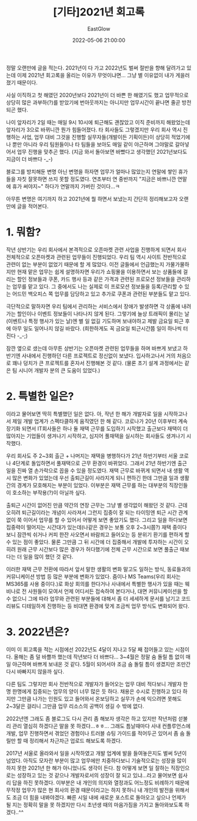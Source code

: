 ﻿---
layout: post
title:  "[기타]2021년 회고록"
date:   2022-05-06 21:00:00
author: EastGlow
categories: 기타
---

정말 오랜만에 글을 적는다. 2021년이 다 가고 2022년도 벌써 절반을 향해 달려가고 있는데 이제 2021년 회고록을 올리는 이유가 무엇이냐면... 그냥 별 이유없이 내가 게을러졌기 때문이다.

사실 이직하고 첫 해였던 2020년보다 2021년이 더 바쁜 한 해였기도 했고 업무적으로 상당히 많은 과부하(?)를 받았기에 번아웃까지는 아니지만 업무시간이 끝나면 줄곧 방전되곤 했다.

나이 앞자리가 2일 때는 매일 9시 10시에 퇴근해도 괜찮았고 이직 준비까지 해왔었는데 앞자리가 3으로 바뀌니깐 뭔가 힘들어졌다. 타 회사들도 그렇겠지만 우리 회사 역시 진행하는 사업, 업무 대비 그것을 진행할 실무자들(개발이든 기획이든)이 상당히 적었기에 나 뿐만 아니라 우리 팀원들이나 타 팀들을 보아도 매일 같이 야근하며 그야말로 갈아넣어서 업무 진행을 맞추곤 했다. (지금 와서 돌아보면 바빴다고 생각했던 2021년보다도 지금이 더 바쁘다 -_-)

블로그를 방치해둔 변명 아닌 변명을 하자면 업무가 얼마나 많았는지 연말에 쌓인 휴가들을 자칫 잘못하면 쓰지 못할 정도였다. 연초부터 연 중반까지 "지금은 바쁘니깐 연말에 휴가 써야지~" 하다가 연말까지 가버린 것이다...ㅋ

아무튼 변명은 여기까지 하고 2021년에 뭘 하면서 보냈는지 간단히 정리해보고자 오랜만에 글을 적어본다.

# 1. 뭐함?

작년 상반기는 우리 회사에서 본격적으로 오픈마켓 관련 사업을 진행하게 되면서 회사 전체적으로 오픈마켓과 관련된 업무들이 진행되었다. 우리 팀 역시 사이트 전반적으로 관련이 없는 부분이 없었기 때문에 할 게 많았다. 이전 글들에서 언급했는지 가물가물하지만 현재 맡은 업무는 쉽게 설명하자면 우리가 쇼핑몰을 이용하면서 보는 상품들에 걸리는 할인 정보들과 쿠폰, 카드 행사 등과 같은 가격과 관련된 프로모션 정보들을 관리하는 업무를 맡고 있다. 그 중에서도 나는 실제로 이 프로모션 정보들을 등록/관리할 수 있는 어드민 백오피스 쪽 업무를 담당하고 있고 추가로 쿠폰과 관련된 부분들도 맡고 있다.

극단적으로 말하자면 우리 팀에서 관리하는 서비스에서 장애가 발생하면 각 상품에 내려가는 할인이나 이벤트 정보들이 나타나지 않게 된다. 그렇기에 늘상 트래픽이 몰리는 날(이벤트나 특정 행사가 있는 날)엔 별 일 없길 기도하며 보내야하고 제발 금요일 퇴근 후에 아무 일도 일어나지 않길 바랐다. (희한하게도 꼭 금요일 퇴근시간쯤 일이 하나씩 터진다 -_-;)

잠깐 옆으로 샜는데 아무튼 상반기는 오픈마켓 관련된 업무들을 하며 바쁘게 보냈고 하반기엔 사내에서 진행하던 다른 프로젝트로 정신없이 보냈다. 입사하고나서 거의 처음으로 꽤나 덩치가 큰 프로젝트를 혼자서 진행해본 것 같다. (물론 초기 설계 과정에서는 같은 팀 시니어 개발자 분의 큰 도움이 있었다.)

# 2. 특별한 일은?

이라고 물어보면 딱히 특별했던 일은 없다. 아, 작년 한 해가 개발자로 일을 시작하고나서 제일 개발 업계가 스펙타클하게 움직였던 한 해 같다. 코로나가 20년 이후부터 계속 장기화 되면서 IT회사들은 하나 둘 재택 근무를 도입하기 시작했고 출근보다 재택이 더 많아지는 기업들이 생겨나기 시작하고, 심지어 풀재택을 실시하는 회사들도 생겨나기 시작했다.

우리 회사도 주 2~3회 출근 + 나머지는 재택을 병행하다가 21년 하반기부터 서울 코로나 4단계로 돌입하면서 풀재택으로 근무 환경이 바뀌었다. 그래서 21년 하반기엔 출근일을 진짜 열 손가락으로 꼽을 수 있을 정도였다. 재택 근무로 바뀌게 되면서 내 생활 역시 많은 변화가 있었는데 우선 출퇴근길이 사라지게 되니 편하긴 한데 그만큼 일과 생활 간의 경계가 모호해지는 부분이 있었다. 이부분은 재택 근무를 하는 대부분의 직장인들이 호소하는 부작용(?)이 아닐까 싶다.

출퇴근 시간이 없어진 만큼 약간의 연장 근무는 그냥 별 생각없이 해왔던 것 같다. 근데 오히려 퇴근길이라는 개념이 사라져서 그런지 집중이 잘 되는 타이밍엔 퇴근 시간 관계없이 쭉 이어서 업무를 할 수 있어서 어떻게 보면 좋았기도 했다. 그리고 일을 하다보면 집중력이 떨어지는 시간대가 있는데(나같은 경우는 보통 오후 2~3시쯤?) 재택 중이다보니 잠깐씩 쉬거나 커피 한잔 사오면서 바람쐬고 들어오는 등 분위기 환기를 편하게 할 수 있는 점이 좋았다. 물론 그만큼 그 뒤 시간에 더 집중해서 개발에 투자하는 시간이 오히려 원래 근무 시간보다 많은 경우가 허다했기에 전체 근무 시간으로 보면 풀출근 때보다는 더 일을 많이 했던 것 같다.

이러한 재택 근무 전환에 따라서 앞서 말한 생활의 변화 말고도 일하는 방식, 동료들과의 커뮤니케이션 방법 등 많은 부분에 변화가 있었다. 줌이나 MS Teams(우리 회사는 MS365를 사용 중이다.)로 화상 회의를 한다거나 사내에서 특별한 행사가 있을 때는 웨비나로 전 사원들이 모여서 언제 어디서든 접속하여 본다거나, 대면 커뮤니케이션을 할 수 없으니 그에 따라 업무와 관련된 부분들에 대해서 좀 더 세세하게 문서를 남기고 코드 리뷰도 디테일하게 진행하는 등 비대면 환경에 맞게 조금씩 업무 방식도 변화되어 왔다.

# 3. 2022년은?

이미 이 회고록을 적는 시점에선 2022년도 4달이 지나고 5달 째 접어들고 있는 시점이다. 올해는 좀 덜 바쁠까 했는데 작년보다 더 바쁘다... 3~4월은 정말 숨 돌릴 틈 없이 매일 야근하며 바쁘게 보내온 것 같다. 5월이 되어서야 조금 숨 돌릴 틈이 생겼지만 조만간 다시 바빠지지 않을까 싶다.

다른 팀도 그렇지만 회사 전반적으로 개발자가 들어오는 업무 대비 적다보니 개발자 한명 한명에게 집중되는 업무의 양이 너무 많은 듯 하다. 채용은 수시로 진행하고 있다 하지만 그만큼 나가는 인원도 있고 들어와서 온보딩하고 실무가 손에 익으려면 못해도 2~3달은 걸리니 그만큼 업무 리소스의 공백이 생길 수 밖에 없다.

2022년엔 그래도 좀 블로그도 다시 관리 좀 해보자 생각은 하고 있지만 작년처럼 섣불리 관리 열심히 하겠다곤 말을 못 하겠다...ㅎㅎ... 그래도 틈날때마다 사내 컨플루언스에 개발, 업무 진행하면서 겪었던 경험이나 트러블 슈팅 가이드를 적어두곤 있어서 좀 숨 돌릴만 할 때 정리해서 차근차근 업로드 해보도록 하겠다.

2017년 서울로 올라와서 일을 시작하였고 개발 업계에 발을 들여놓은지도 벌써 5년이 넘었다.  아직도 모자란 부분이 많고 업무에만 치중하다보니 기술적으로는 성장을 많이 하지 못한 2021년 한 해가 아니었나도 생각이 든다. 참 어떻게 보면 일 잘하는 직장인으로는 성장하고 있는 것 같으나 개발자로서의 성장이 잘 되고 있냐...라고 물어보면 쉽사리 답을 하진 못하겠다. 이부분은 내 개인의 의지와 열정과도 어느정도 비례하기 때문에 무작정 업무가 많은 현 회사의 환경 때문이라고는 하지 못하니 내 개인의 발전을 위해서도 조금 더 힘을 내봐야겠다. 빠른 시일 내에 새로운 포스트로 돌아오고 싶으나 언제가 될 지는 정확히 말을 못 하겠지만 다시 초년생 때의 마음가짐을 가지고 돌아와보도록 하겠다..^^
